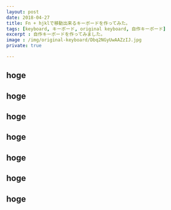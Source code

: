 ```yaml
---
layout: post
date: 2018-04-27
title: Fn + hjklで移動出来るキーボードを作ってみた。
tags: [keyboard, キーボード, original keyboard, 自作キーボード]
excerpt : 自作キーボードを作ってみました。
image : /img/original-keyboard/Dbq2NGyUwAAZzIJ.jpg
private: true

---
```


## hoge
## hoge
## hoge
## hoge
## hoge
## hoge
## hoge
